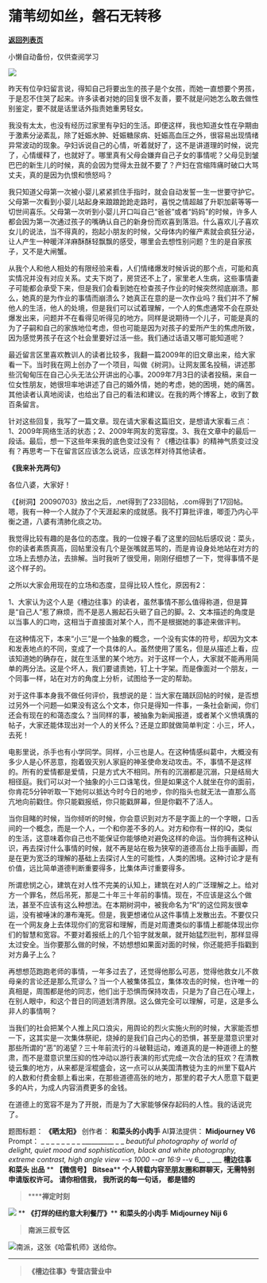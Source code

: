 # 蒲苇纫如丝，磐石无转移

[**返回列表页**](/gzh/槽边往事)

小懒自动备份，仅供查阅学习

![](https://mmbiz.qpic.cn/mmbiz_jpg/Ia6gU9JNtkr49MJyDQE0oM48t4ee7TCKIxNH13picA9OVhScXVjIWzz0V39eg4TQoHuaadYARVrtfCvAxEjk7icA/640?wx_fmt=jpeg&from;=appmsg)

昨天有位孕妇留言说，得知自己将要出生的孩子是个女孩，而她一直想要个男孩，于是忍不住哭了起来。许多读者对她的回复很不友善，要不就是问她怎么敢去做性别鉴定，要不就是话里话外指责她重男轻女。

我没有太太，也没有经历过家里有孕妇的生活。即便这样，我也知道女性在孕期由于激素分泌紊乱，除了妊娠水肿、妊娠糖尿病、妊娠高血压之外，很容易出现情绪异常波动的现象。孕妇诉说自己的心情，听着就好了，这不是讲道理的时候，说完了，心情缓释了，也就好了。哪里真有父母会嫌弃自己子女的事情呢？父母见到皱巴巴的新生儿的时候，真的会因为觉得太丑就不要了？产妇在宫缩阵痛时破口大骂丈夫，真的是因为仇恨和愤怒吗？

我只知道父母第一次被小婴儿紧紧抓住手指时，就会自动发誓一生一世要守护它。父母第一次看到小婴儿站起身来踉踉跄跄走路时，喜悦之情超越了升职加薪等等一切世间喜乐。父母第一次听到小婴儿开口叫自己“爸爸”或者“妈妈”的时候，许多人都会因为第一次通过孩子的嘴确认自己的新身份而欢喜到落泪。什么喜欢儿子喜欢女儿的说法，当不得真的，抱起小朋友的时候，父母体内的催产素就会疯狂分泌，让人产生一种暖洋洋麻酥酥轻飘飘的感受，哪里会去想性别问题？生的是自家孩子，又不是大闸蟹。

从我个人和他人相处的有限经验来看，人们情绪爆发时候诉说的那个点，可能和真实情况并没有对应关系。丈夫下岗了，房贷还不上了，家里老人生病，这些事情妻子可能都会承受下来，但是我们会看到她在检查孩子作业的时候突然彻底崩溃。那么，她真的是为作业的事情而崩溃么？她真正在意的是一次作业吗？我们并不了解他人的生活，他人的处境，但是我们可以试着理解，一个人的焦虑通常不会在原处爆发出来，问题并不在看得见听得见的地方。同样是说期待一个儿子，可能是真的为了子嗣和自己的家族地位考虑，但也可能是因为对孩子的爱所产生的焦虑所致，因为感觉男孩子在这个社会里要好过活一些。我们通过话语又哪可能知道呢？  

最近留言区里喜欢教训人的读者比较多，我翻一篇2009年的旧文章出来，给大家看一下。当时我在网上创办了一个项目，叫做《树洞》。让网友匿名投稿，讲述那些沉甸甸压在自己心头无法公开讲出的心事。2009年7月3日的读者投稿，来自一位女性朋友，她很坦率地讲述了自己的婚外情，她的考虑，她的困境，她的痛苦。其他读者认真地阅读，也给出了自己的看法和建议。在我的两个博客上，收到了数百条留言。

针对这些回复，我写了一篇文章。现在请大家看这篇旧文，是想请大家看三点：1、2009年网络生活的状态；2、2009年网友的宽容度。3、我在文章中的最后一段话。最后，想一下这些年来我的底色变过没有？《槽边往事》的精神气质变过没有？再思考一下在留言区应该怎么说话，应该怎样对待其他读者。

  

 **《我来补充两句》**

各位八婆，大家好！

《【树洞】20090703》放出之后，.net得到了233回帖，.com得到了17回帖。嗯，我有一种一个人就办了个天涯起来的成就感。我不打算批评谁，唧歪乃内心平衡之道，八婆有清肺化痰之功。

我觉得比较有趣的是各位的态度。我的一位嫂子看了这里的回帖后感叹说：菜头，你的读者素质真高，回帖里没有几个是张嘴就恶骂的，而是肯设身处地站在对方的立场上去想办法，去排解。当时我听了很受用，刚刚仔细想了一下，觉得事情不是这个样子的。

之所以大家会用现在的立场和态度，显得比较人性化，原因有2：

1、大家认为这个人是《槽边往事》的读者，虽然事情不那么值得称道，但是算是“自己人”惹了麻烦，而不是恶人搬起石头砸了自己的脚。2、文本描述的角度是以当事人的口吻，这相当于直接面对某个人，而不是根据她的事迹来做评判。

在这种情况下，本来“小三”是一个抽象的概念，一个没有实体的符号，却因为文本和发表地点的不同，变成了一个具体的人。虽然使用了匿名，但是从描述上看，应该知道她的确存在，就在生活里的某个地方。对于这样一个人，大家就不能再用简单的两分法。这是个坏人，我们要谴责她，钉上十字架。而是像面对一个朋友，一个同事一样，站在对方的角度上分析，试图给予一定的帮助。

对于这件事本身我不做任何评价，我想说的是：当大家在踊跃回帖的时候，是否想过另外一个问题—如果没有这么个文本，你只是得知一件事，一条社会新闻，你们还会有现在的和蔼态度么？当同样的事，被抽象为新闻报道，或者某个义愤填膺的帖子，大家还能体现出对一个人的关怀么？还是立即就做简单判定：小三，坏人，去死！

电影里说，杀手也有小学同学。同样，小三也是人。在这种情感纠葛中，大概没有多少人是心怀恶意，抱着毁灭别人家庭的神圣使命发动攻击。不，事情不是这样的。所有的爱情都是爱情，只是方式大不相同。所有的沉溺都是沉溺，只是结局大相径庭。我们可以对一个抽象的小三口诛笔伐，但是如果这个人就坐在你的面前，你肯花5分钟听取一下她何以抵达今时今日的地步，你的指头也就无法一直那么高亢地向前戳住。你只能戳报纸，你只能戳屏幕，但是你戳不了活人。

当你目睹的时候，当你倾听的时候，你会意识到对方不是字面上的一个字眼，口舌间的一个概念，而是一个人，一个和你差不多的人。对方和你有一样的IQ，类似的生活，这意味着你自己也不能保证你能够绝对避免这样的命运。当你拥有这种认识，再去探讨什么事情的时候，就不再是站在极为狭窄的道德高台上指手画脚，而是在更为宽泛的理解的基础上去探讨人生的可能性，人类的困境。这种讨论才是有价值，远比简单道德判断重要得多，比集体声讨重要得多。

所谓悲悯之心，建筑在对人性不完美的认知上，建筑在对人的广泛理解之上。给对方一个罪名，然后吊死，那是二十年三十年前的事情。现在，不应该是这么个做法，甚至不应该有这么种想法。在本期树洞中，被我命名为“R”的这位网友很幸运，没有被唾沫的瀑布淹死。但是，我更想诸位从这件事情上发散出去。不要仅只在一个网友身上去体现你们的宽容和理解，而是对周遭类似的事情上都能体现出你们的智慧和宽容。不要对着报纸上的几个铅字就发飙，就开始猛烈批判，那样显得太过安全。当你要那么做的时候，不妨想想如果面对面的时候，你还能把手指戳到对方鼻子上么？

再想想范跑跑老师的事情，一年多过去了，还觉得他那么可恶，觉得他救女儿不救母亲的言论还是那么荒谬么？当一个人被集体孤立，集体攻击的时候，也许唯一的真相是，周围都是他的同志，他们出于恐惧而保持攻击，只是为了自己在心理上，在别人眼中，和这个昔日的同道划清界限。这么做完全可以理解，可是，这是多么非人的事情啊？

当我们的社会把某个人推上风口浪尖，用舆论的烈火实施火刑的时候，大家能否想一下，这其实是一次集体祭祀，烧掉的是我们自己内心的恐惧，甚至是潜意识里对那些所谓的“恶”的渴望？三十年前流行的斗破鞋运动，难道真的是一种道德上的整肃，而不是潜意识里压抑的性冲动以游行表演的形式完成一次合法的狂欢？在清教徒云集的地方，从来都是淫棍盛会，这一点可以从美国清教徒为主的州里下载A片的人数和付费金额上看出来，在那些道德高张的地方，那里的君子大人愿意下载更多的A片，为成人内容消费更多的金钱。

在道德上的宽容不是为了开脱，而是为了大家能够保存起码的人性。我的话说完了。

  

题图标题： **《晒太阳》** 创作者： **和菜头的小肉手** AI算法提供： **Midjourney V6** Prompt： _ _ _ _ _ _
_ _ __________ _ _ _beautiful photography of world of delight, quiet mood and
sophistication, black and white photography, extreme contrast, high angle view
--s 1000 --ar 16:9_ \--v 6__ _ ___ **槽边往事** **和菜头 出品** ** **【微信号】**
**Bitsea**** **个人转载内容至朋友圈和群聊天，无需特别申请版权许可。** **请你相信我，** **我所说的每一句话，** **都是错的**

>  ******禅定时刻**

![](https://mmbiz.qpic.cn/mmbiz_jpg/Ia6gU9JNtkr49MJyDQE0oM48t4ee7TCKXAxLcibWoAWGbS9mViao9EcuDtp70ZwicJQWjj6BHZflmYXcUf290nuGg/640?wx_fmt=jpeg&from;=appmsg)
** **《打烊的纽约意大利餐厅》**** **和菜头的小肉手** **Midjourney Niji 6**

>  **南派三叔专区**

![](https://mmbiz.qpic.cn/mmbiz_jpg/Ia6gU9JNtkr49MJyDQE0oM48t4ee7TCKEgfh1z1OZJMMicLgMgo8qfvZibiaTmax95Ncw2p6Qnf0iaxZFxzicibUQLdw/640?wx_fmt=jpeg&from;=appmsg)南派，这张《哈雷机师》送给你。
****

>  **《槽边往事》专营店营业中**

  

